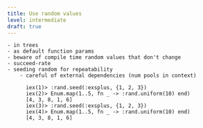 ```yaml
---
title: Use random values
level: intermediate
draft: true
---
```


    - in trees
    - as default function params
    - beware of compile time random values that don't change
    - succeed-rate
    - seeding random for repeatability
        - careful of external dependencies (num pools in context)

          iex(1)> :rand.seed(:exsplus, {1, 2, 3})
          iex(2)> Enum.map(1..5, fn _ -> :rand.uniform(10) end)
          [4, 3, 8, 1, 6]
          iex(3)> :rand.seed(:exsplus, {1, 2, 3})
          iex(4)> Enum.map(1..5, fn _ -> :rand.uniform(10) end)
          [4, 3, 8, 1, 6]

